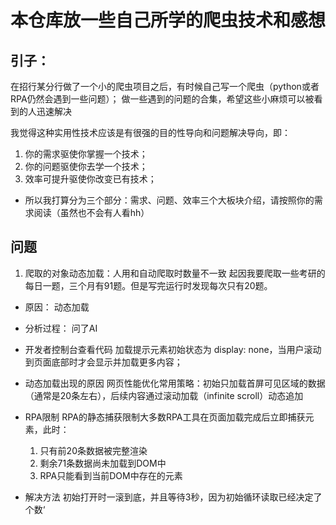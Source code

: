 # 本仓库放一些自己所学的爬虫技术和感想
## 引子：
在招行某分行做了一个小的爬虫项目之后，有时候自己写一个爬虫（python或者RPA仍然会遇到一些问题）；
做一些遇到的问题的合集，希望这些小麻烦可以被看到的人迅速解决


我觉得这种实用性技术应该是有很强的目的性导向和问题解决导向，即：
1. 你的需求驱使你掌握一个技术；
2. 你的问题驱使你去学一个技术；
3. 效率可提升驱使你改变已有技术；

- 所以我打算分为三个部分：需求、问题、效率三个大板块介绍，请按照你的需求阅读（虽然也不会有人看hh）

## 问题
1. 爬取的对象动态加载：人用和自动爬取时数量不一致
起因我要爬取一些考研的每日一题，三个月有91题。但是写完运行时发现每次只有20题。
- 原因：
    动态加载

- 分析过程：
    问了AI

- 开发者控制台查看代码
    加载提示元素初始状态为 display: none，当用户滚动到页面底部时才会显示并加载更多内容；

- 动态加载出现的原因
    网页性能优化常用策略：​初始只加载首屏可见区域的数据​（通常是20条左右），后续内容通过滚动加载（infinite scroll）动态追加

- RPA限制
    RPA的静态捕获限制​
    大多数RPA工具在页面加载完成后立即捕获元素，此时：
    1. 只有前20条数据被完整渲染
    2. 剩余71条数据尚未加载到DOM中
    3. RPA只能看到当前DOM中存在的元素

- 解决方法
    初始打开时一滚到底，并且等待3秒，因为初始循环读取已经决定了个数‘

